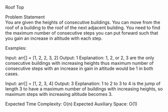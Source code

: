 Roof Top

Problem Statement  
You are given the heights of consecutive buildings. You can move from the roof of a building to the roof of the next adjacent building. You need to find the maximum number of consecutive steps you can put forward such that you gain an increase in altitude with each step.


Examples:

Input: arr[] = [1, 2, 2, 3, 2]
Output: 1
Explanation: 1, 2, or 2, 3 are the only consecutive buildings with increasing heights thus maximum number of consecutive steps with an increase in gain in altitude would be 1 in both cases.




Input: arr[] = [1, 2, 3, 4]
Output: 3
Explanation: 1 to 2 to 3 to 4 is the jump of length 3 to have a maximum number of buildings with increasing heights, so maximum steps with increasing altitude becomes 3.

Expected Time Complexity: O(n)
Expected Auxiliary Space: O(1)

